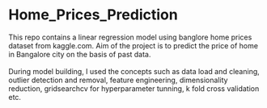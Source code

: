 # Home_Prices_Prediction

This repo contains a linear regression model using banglore home prices dataset from kaggle.com. Aim of the project is to predict the price of home in Bangalore city on the basis of past data. <br><br>
During model building, I used the concepts such as data load and cleaning, outlier detection and removal, feature engineering, dimensionality reduction, gridsearchcv for hyperparameter tunning, k fold cross validation etc.
